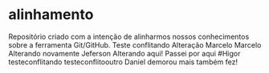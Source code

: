 # alinhamento
Repositório criado com a intenção de alinharmos nossos conhecimentos sobre a ferramenta Git/GitHub.
Teste conflitando
Alteração Marcelo
Marcelo Alterando novamente
Jeferson  Alterando aqui!
Passei por aqui #Higor
testeconflitando
testeconflitooutro
Daniel demorou mais também fez!
